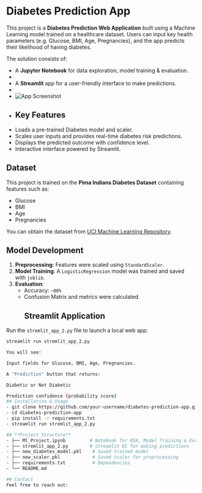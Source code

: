 # Diabetes Prediction App
This project is a **Diabetes Prediction Web Application** built using a Machine Learning model trained on a healthcare dataset. Users can input key health parameters (e.g. Glucose, BMI, Age, Pregnancies), and the app predicts their likelihood of having diabetes.

The solution consists of:
- A **Jupyter Notebook** for data exploration, model training & evaluation.
- 
- A **Streamlit** app for a user-friendly interface to make predictions.
- 
- ![App Screenshot](diabetic_prediction_app.PNG)
- ## Key Features
- Loads a pre-trained Diabetes model and scaler.
- Scales user inputs and provides real-time diabetes risk predictions.
- Displays the predicted outcome with confidence level.
- Interactive interface powered by Streamlit.
## Dataset
This project is trained on the **Pima Indians Diabetes Dataset** containing features such as:
- Glucose
- BMI
- Age
- Pregnancies

You can obtain the dataset from [UCI Machine Learning Repository](https://www.kaggle.com/datasets/uciml/pima-indians-diabetes-database?select=diabetes.csv).
## Model Development
1. **Preprocessing**: Features were scaled using `StandardScaler`.
2. **Model Training**: A `LogisticRegression` model was trained and saved with `joblib`.
3. **Evaluation**:
   - Accuracy: `~80%`
   - Confusion Matrix and metrics were calculated.
     ## Streamlit Application
Run the `stremlit_app_2.py` file to launch a local web app:
```bash
streamlit run stremlit_app_2.py

You will see:

Input fields for Glucose, BMI, Age, Pregnancies.

A "Prediction" button that returns:

Diabetic or Not Diabetic

Prediction confidence (probability score)
## Installation & Usage
- git clone https://github.com/your-username/diabetes-prediction-app.git
- cd diabetes-prediction-app
- pip install -r requirements.txt
- streamlit run stremlit_app_2.py

## **Project Structure**
- ├── Ml_Project.ipynb         # Notebook for EDA, Model Training & Evaluation
- ├── stremlit_app_2.py        # Streamlit UI for making predictions
- ├── new_diabetes_model.pkl    # Saved trained model
- ├── new_scaler.pkl            # Saved scaler for preprocessing
- ├── requirements.txt          # Dependencies
- └── README.md

## Contact
Feel free to reach out:


